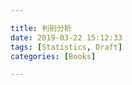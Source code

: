 ```yaml
---

title: 判别分析
date: 2019-03-22 15:12:33
tags: [Statistics, Draft]
categories: [Books]

---
```


<!-- more -->
